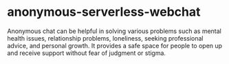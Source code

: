 # anonymous-serverless-webchat
Anonymous chat can be helpful in solving various problems such as mental health issues, relationship problems, loneliness, seeking professional advice, and personal growth. It provides a safe space for people to open up and receive support without fear of judgment or stigma.
